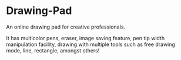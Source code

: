 # Drawing-Pad
An online drawing pad for creative professionals.

It has multicolor pens, eraser, image saving feature, pen tip width manipulation facility, drawing with multiple tools such as free drawing mode, line, rectangle, amongst others!

